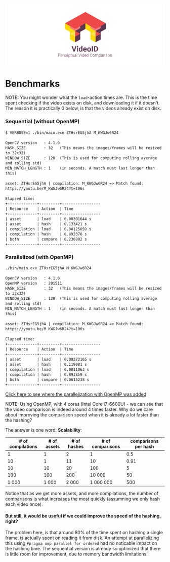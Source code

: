 [![](logo.png)](../README.md)

# Benchmarks
NOTE: You might wonder what the `load`-action times are. This is the time spent checking if the video exists on disk, and downloading it if it doesn't. The reason it is practically 0 below, is that the videos already exist on disk.
### Sequential (without OpenMP)
```
$ VERBOSE=1 ./bin/main.exe ZTHsrEG5jhA M_KWGJw6R24

OpenCV version   : 4.1.0
HASH_SIZE        : 32   (This means the images/frames will be resized to 32x32) 
WINDOW_SIZE      : 120  (This is used for computing rolling average and rolling std)
MIN_MATCH_LENGTH : 1    (in seconds. A match must last longer than this)

asset: ZTHsrEG5jhA | compilation: M_KWGJw6R24 => Match found: https://youtu.be/M_KWGJw6R24?t=106s

Elapsed time:
+-------------+---------+-----------------
| Resource    | Action  | Time
+-------------+---------+-----------------
| asset       | load    | 0.00301644 s
| asset       | hash    | 0.133421 s
| compilation | load    | 0.00125059 s
| compilation | hash    | 0.892378 s
| both        | compare | 0.230802 s
+-------------+---------+-----------------
```

### Parallelized (with OpenMP)
```
./bin/main.exe ZTHsrEG5jhA M_KWGJw6R24

OpenCV version   : 4.1.0
OpenMP version   : 201511
HASH_SIZE        : 32	(This means the images/frames will be resized to 32x32) 
WINDOW_SIZE      : 120	(This is used for computing rolling average and rolling std)
MIN_MATCH_LENGTH : 1	(in seconds. A match must last longer than this)

asset: ZTHsrEG5jhA | compilation: M_KWGJw6R24 => Match found: https://youtu.be/M_KWGJw6R24?t=106s

Elapsed time:
+-------------+---------+-----------------
| Resource    | Action  | Time
+-------------+---------+-----------------
| asset       | load    | 0.00272165 s
| asset       | hash    | 0.119081 s
| compilation | load    | 0.0011063 s
| compilation | hash    | 0.893859 s
| both        | compare | 0.0615238 s
+-------------+---------+-----------------
```

[Click here to see where the parallelization with OpenMP was added](https://github.com/bergkvist/videoid/blob/366589bdf0c099e8725ec96734a3f7bfa1b2ec02/src/video_comparison.cpp#L116-L130)

NOTE: Using OpenMP, with 4 cores (Intel Core i7-6600U) - we can see that the video comparison is indeed around 4 times faster. Why do we care about improving the comparison speed when it is already a lot faster than the hashing?

The answer is one word: **Scalability**:

| # of compilations   | # of assets | # of hashes | # of comparisons | comparisons per hash |
|---------------------|-------------|-------------|------------------|----------------------|
| 1                   | 1           | 2           | 1                | 0.5                  |
| 10                  | 1           | 11          | 10               | 0.91                 |
| 10                  | 10          | 20          | 100              | 5                    |
| 100                 | 100         | 200         | 10 000           | 50                   |
| 1 000               | 1 000       | 2 000       | 1 000 000        | 500                  |

Notice that as we get more assets, and more compilations, the number of comparisons is what increases the most quickly (assumning we only hash each video once).

#### But still, it would be useful if we could improve the speed of the hashing, right?
The problem here, is that around 80% of the time spent on hashing a single frame, is actually spent on reading it from disk. An attempt at parallelizing this using `#pragma omp parallel for ordered` had no noticable impact on the hashing time. The sequential version is already so optimized that there is little room for improvement, due to memory bandwidth limitations.
